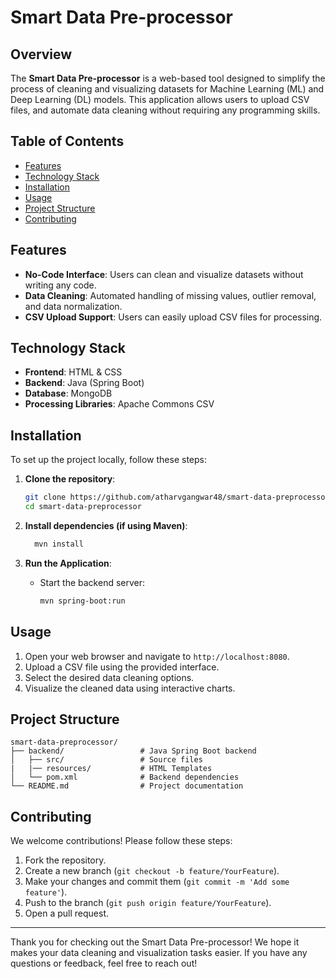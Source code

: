 # Smart Data Pre-processor

## Overview
The **Smart Data Pre-processor** is a web-based tool designed to simplify the process of cleaning and visualizing datasets for Machine Learning (ML) and Deep Learning (DL) models. This application allows users to upload CSV files, and automate data cleaning without requiring any programming skills.

## Table of Contents
- [Features](#features)
- [Technology Stack](#technology-stack)
- [Installation](#installation)
- [Usage](#usage)
- [Project Structure](#project-structure)
- [Contributing](#contributing)

## Features
- **No-Code Interface**: Users can clean and visualize datasets without writing any code.
- **Data Cleaning**: Automated handling of missing values, outlier removal, and data normalization.
- **CSV Upload Support**: Users can easily upload CSV files for processing.

## Technology Stack
- **Frontend**: HTML & CSS
- **Backend**: Java (Spring Boot)
- **Database**: MongoDB
- **Processing Libraries**: Apache Commons CSV

## Installation
To set up the project locally, follow these steps:

1. **Clone the repository**:
   ```bash
   git clone https://github.com/atharvgangwar48/smart-data-preprocessor.git
   cd smart-data-preprocessor
   ```
   
2. **Install dependencies (if using Maven)**:
   ```bash
     mvn install
     ```

4. **Run the Application**:
   - Start the backend server:
     ```bash
     mvn spring-boot:run
     ```

## Usage
1. Open your web browser and navigate to `http://localhost:8080`.
2. Upload a CSV file using the provided interface.
3. Select the desired data cleaning options.
4. Visualize the cleaned data using interactive charts.

## Project Structure
```
smart-data-preprocessor/
├── backend/                 # Java Spring Boot backend
│   ├── src/                 # Source files
|   |── resources/           # HTML Templates
│   └── pom.xml              # Backend dependencies
└── README.md                # Project documentation
```

## Contributing
We welcome contributions! Please follow these steps:
1. Fork the repository.
2. Create a new branch (`git checkout -b feature/YourFeature`).
3. Make your changes and commit them (`git commit -m 'Add some feature'`).
4. Push to the branch (`git push origin feature/YourFeature`).
5. Open a pull request.

---

Thank you for checking out the Smart Data Pre-processor! We hope it makes your data cleaning and visualization tasks easier. If you have any questions or feedback, feel free to reach out!
